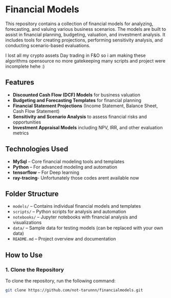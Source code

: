 # Financial Models

This repository contains a collection of financial models for analyzing, forecasting, and valuing various business scenarios. The models are built to assist in financial planning, budgeting, valuation, and investment analysis. It includes tools for creating projections, performing sensitivity analysis, and conducting scenario-based evaluations.

I lost all my crypto assets Day trading in F&O so i am making these algorithms opensource no more gatekeeping many scripts and project were incomplete hehe :)

## Features

- **Discounted Cash Flow (DCF) Models** for business valuation
- **Budgeting and Forecasting Templates** for financial planning
- **Financial Statement Projections** (Income Statement, Balance Sheet, Cash Flow Statement)
- **Sensitivity and Scenario Analysis** to assess financial risks and opportunities
- **Investment Appraisal Models** including NPV, IRR, and other evaluation metrics

## Technologies Used

- **MySql** – Core financial modeling tools and templates
- **Python** – For advanced modeling and automation
- **tensorflow** – For Deep learning
- **ray-tracing**- Unfortunately those codes arent available now

## Folder Structure

- `models/` – Contains individual financial models and templates
- `scripts/` – Python scripts for analysis and automation
- `notebooks/` – Jupyter notebooks with financial analysis and visualizations
- `data/` – Sample data for testing models (can be replaced with your own data)
- `README.md` – Project overview and documentation

## How to Use

### 1. Clone the Repository
To clone the repository, run the following command:
```bash
git clone https://github.com/not-tarunnn/financialmodels.git
